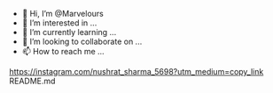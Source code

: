 - 👋 Hi, I’m @Marvelours
- 👀 I’m interested in ...
- 🌱 I’m currently learning ...
- 💞️ I’m looking to collaborate on ...
- 📫 How to reach me ...

<!---README.md
Marvelours/Marvelours is a ✨ special ✨ repository because its `README.md` (this file) appears on your GitHub profile.
You can click the Preview link to take a look at your changes.
--->
https://instagram.com/nushrat_sharma_5698?utm_medium=copy_link
README.md
